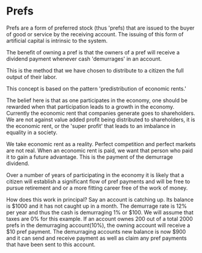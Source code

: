 # Prefs

Prefs are a form of preferred stock (thus 'prefs) that are issued to the buyer of good or service by the receiving account.  The issuing of this form of artificial capital is intrinsic to the system.

The benefit of owning a pref is that the owners of a pref will receive a dividend payment whenever cash 'demurrages' in an account.

This is the method that we have chosen to distribute to a citizen the full output of their labor.

This concept is based on the pattern 'predistribution of economic rents.'

The belief here is that as one participates in the economy, one should be rewarded when that participation leads to a growth in the economy.  Currently the economic rent that companies generate goes to shareholders.  We are not against value added profit being distributed to shareholders, it is the economic rent, or the 'super profit' that leads to an imbalance in equality in a society.

We take economic rent as a reality. Perfect competition and perfect markets are not real.  When an economic rent is paid, we want that person who paid it to gain a future advantage.  This is the payment of the demurrage dividend.

Over a number of years of participating in the economy it is likely that a citizen will establish a significant flow of pref payments and will be free to pursue retirement and or a more fitting career free of the work of money.

How does this work in principal?  Say an account is catching up.  Its balance is $1000 and it has not caught up in a month.  The demurrage rate is 12% per year and thus the cash is demurraging 1% or $100. We will assume that taxes are 0% for this example.  If an account ownes 200 out of a total 2000 prefs in the demurraging account(10%), the owning account will receive a $10 pref payment.  The demurraging accounts new balance is now $900 and it can send and receive payment as well as claim any pref payments that have been sent to this account.


